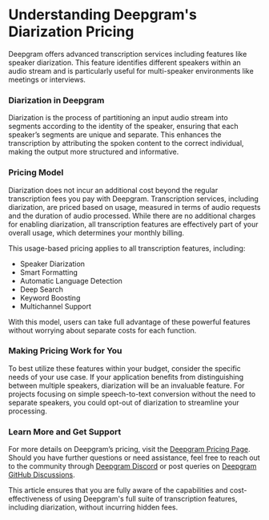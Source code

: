 # Understanding Deepgram's Diarization Pricing

Deepgram offers advanced transcription services including features like speaker diarization. This feature identifies different speakers within an audio stream and is particularly useful for multi-speaker environments like meetings or interviews.

### Diarization in Deepgram
Diarization is the process of partitioning an input audio stream into segments according to the identity of the speaker, ensuring that each speaker’s segments are unique and separate. This enhances the transcription by attributing the spoken content to the correct individual, making the output more structured and informative.

### Pricing Model
Diarization does not incur an additional cost beyond the regular transcription fees you pay with Deepgram. Transcription services, including diarization, are priced based on usage, measured in terms of audio requests and the duration of audio processed. While there are no additional charges for enabling diarization, all transcription features are effectively part of your overall usage, which determines your monthly billing.

This usage-based pricing applies to all transcription features, including:
- Speaker Diarization
- Smart Formatting
- Automatic Language Detection
- Deep Search
- Keyword Boosting
- Multichannel Support

With this model, users can take full advantage of these powerful features without worrying about separate costs for each function.

### Making Pricing Work for You
To best utilize these features within your budget, consider the specific needs of your use case. If your application benefits from distinguishing between multiple speakers, diarization will be an invaluable feature. For projects focusing on simple speech-to-text conversion without the need to separate speakers, you could opt-out of diarization to streamline your processing.

### Learn More and Get Support
For more details on Deepgram’s pricing, visit the [Deepgram Pricing Page](https://deepgram.com/pricing). Should you have further questions or need assistance, feel free to reach out to the community through [Deepgram Discord](https://discord.gg/deepgram) or post queries on [Deepgram GitHub Discussions](https://github.com/orgs/deepgram/discussions).

This article ensures that you are fully aware of the capabilities and cost-effectiveness of using Deepgram's full suite of transcription features, including diarization, without incurring hidden fees.